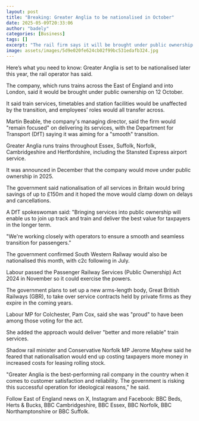 ```yaml
---
layout: post
title: "Breaking: Greater Anglia to be nationalised in October"
date: 2025-05-09T20:33:06
author: "badely"
categories: [Business]
tags: []
excerpt: "The rail firm says it will be brought under public ownership later this year."
image: assets/images/5d9e020fe624cb02f99bc531edafb324.jpg
---
```


Here’s what you need to know: Greater Anglia is set to be nationalised later this year, the rail operator has said.

The company, which runs trains across the East of England and into London, said it would be brought under public ownership on 12 October.

It said train services, timetables and station facilities would be unaffected by the transition, and employees' roles would all transfer across.

Martin Beable, the company's managing director, said the firm would "remain focused" on delivering its services, with the Department for Transport (DfT) saying it was aiming for a "smooth" transition.

Greater Anglia runs trains throughout Essex, Suffolk, Norfolk, Cambridgeshire and Hertfordshire, including the Stansted Express airport service.

It was announced in December that the company would move under public ownership in 2025.

The government said nationalisation of all services in Britain would bring savings of up to £150m and it hoped the move would clamp down on delays and cancellations.

A DfT spokeswoman said: "Bringing services into public ownership will enable us to join up track and train and deliver the best value for taxpayers in the longer term.

"We're working closely with operators to ensure a smooth and seamless transition for passengers."

The government confirmed South Western Railway would also be nationalised this month, with c2c following in July.

Labour passed the Passenger Railway Services (Public Ownership) Act 2024 in November so it could exercise the powers.

The government plans to set up a new arms-length body, Great British Railways (GBR), to take over service contracts held by private firms as they expire in the coming years.

Labour MP for Colchester, Pam Cox, said she was "proud" to have been among those voting for the act.

She added the approach would deliver "better and more reliable" train services.

Shadow rail minister and Conservative Norfolk MP Jerome Mayhew said he feared that nationalisation would end up costing taxpayers more money in increased costs for leasing rolling stock.

"Greater Anglia is the best-performing rail company in the country when it comes to customer satisfaction and reliability. The government is risking this successful operation for ideological reasons," he said.

Follow East of England news on X, Instagram and Facebook: BBC Beds, Herts & Bucks, BBC Cambridgeshire, BBC Essex, BBC Norfolk, BBC Northamptonshire or BBC Suffolk.

